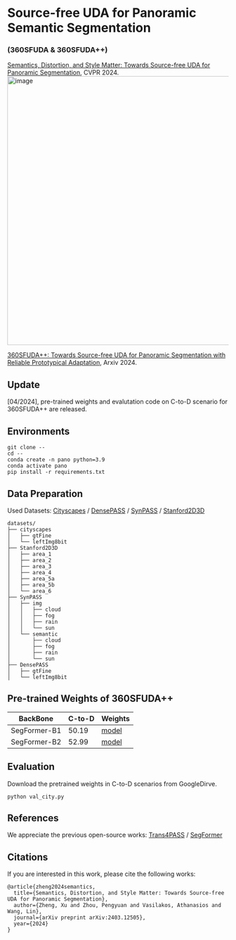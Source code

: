 # Source-free UDA for Panoramic Semantic Segmentation
### (360SFUDA & 360SFUDA++)
[Semantics, Distortion, and Style Matter: Towards Source-free UDA for Panoramic Segmentation](https://arxiv.org/pdf/2403.12505), CVPR 2024.
<img width="612" alt="image" src="https://github.com/zhengxuJosh/360SFUDA/assets/49426295/6962a1a0-7fb8-49ce-a895-2d9bb1b1449b">

[360SFUDA++: Towards Source-free UDA for Panoramic Segmentation with Reliable Prototypical Adaptation](https://arxiv.org/pdf/2404.16501), Arxiv 2024. 

## Update
[04/2024], pre-trained weights and evalutation code on C-to-D scenario for 360SFUDA++ are released.


## Environments
```
git clone --
cd --
conda create -n pano python=3.9
conda activate pano
pip install -r requirements.txt
```

## Data Preparation
Used Datasets: 
[Cityscapes](https://www.cityscapes-dataset.com/) / [DensePASS](https://github.com/chma1024/DensePASS) / [SynPASS](https://drive.google.com/file/d/1u-5J13CD6MXpWB53apB-L6kZ3hK1JR77/view?usp=sharing) / [Stanford2D3D](https://arxiv.org/abs/1702.01105)

```
datasets/
├── cityscapes
│   ├── gtFine
│   └── leftImg8bit
├── Stanford2D3D
│   ├── area_1
│   ├── area_2
│   ├── area_3
│   ├── area_4
│   ├── area_5a
│   ├── area_5b
│   └── area_6
├── SynPASS
│   ├── img
│   │   ├── cloud
│   │   ├── fog
│   │   ├── rain
│   │   └── sun
│   └── semantic
│       ├── cloud
│       ├── fog
│       ├── rain
│       └── sun
├── DensePASS
│   ├── gtFine
│   └── leftImg8bit
```
## Pre-trained Weights of 360SFUDA++
| BackBone  | C-to-D | Weights |
|--------|--------|--------|
| SegFormer-B1 | 50.19 | [model](https://drive.google.com/file/d/1OjIS5txbyy2JJZ8_hVQVS0dosJJ7T75S/view?usp=drive_link) |  
| SegFormer-B2 | 52.99 | [model](https://drive.google.com/file/d/1g0EvvpYDEBWaTKynKbcUK8OPkfqVHFHk/view?usp=drive_link) |

## Evaluation
Download the pretrained weights in C-to-D scenarios from GoogleDirve.

```
python val_city.py
```
## References
We appreciate the previous open-source works: [Trans4PASS](https://github.com/jamycheung/Trans4PASS) / [SegFormer](https://github.com/NVlabs/SegFormer)

## Citations
If you are interested in this work, please cite the following works:
```
@article{zheng2024semantics,
  title={Semantics, Distortion, and Style Matter: Towards Source-free UDA for Panoramic Segmentation},
  author={Zheng, Xu and Zhou, Pengyuan and Vasilakos, Athanasios and Wang, Lin},
  journal={arXiv preprint arXiv:2403.12505},
  year={2024}
}
```
